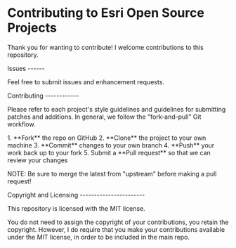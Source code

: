 Contributing to Esri Open Source Projects
=========================================

Thank you for wanting to contribute! I welcome contributions to this repository.

Issues
\-\-\-\-\-\-

Feel free to submit issues and enhancement requests.

Contributing
\-\-\-\-\-\-\-\-\-\-\-\-

Please refer to each project's style guidelines and guidelines for submitting patches and additions. In general, we follow the "fork-and-pull" Git workflow.

 1\. \*\*Fork\*\* the repo on GitHub
 2\. \*\*Clone\*\* the project to your own machine
 3\. \*\*Commit\*\* changes to your own branch
 4\. \*\*Push\*\* your work back up to your fork
 5\. Submit a \*\*Pull request\*\* so that we can review your changes

NOTE: Be sure to merge the latest from "upstream" before making a pull request!

Copyright and Licensing
\-\-\-\-\-\-\-\-\-\-\-\-\-\-\-\-\-\-\-\-\-\-\-

This repository is licensed with the MIT license.

You do not need to assign the copyright of your contributions, you retain the copyright. However, I do require that you make your contributions available under the MIT license, in order to be included in the main repo.
